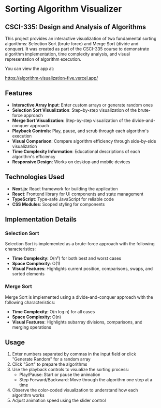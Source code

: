 # Sorting Algorithm Visualizer


## CSCI-335: Design and Analysis of Algorithms

This project provides an interactive visualization of two fundamental sorting algorithms: Selection Sort (brute force) and Merge Sort (divide and conquer). It was created as part of the CSCI-335 course to demonstrate algorithm implementation, time complexity analysis, and visual representation of algorithm execution.

You can view the app at:


https://algorithm-visualization-five.vercel.app/

## Features

- **Interactive Array Input**: Enter custom arrays or generate random ones
- **Selection Sort Visualization**: Step-by-step visualization of the brute-force approach
- **Merge Sort Visualization**: Step-by-step visualization of the divide-and-conquer approach
- **Playback Controls**: Play, pause, and scrub through each algorithm's execution
- **Visual Comparison**: Compare algorithm efficiency through side-by-side visualization
- **Time Complexity Information**: Educational descriptions of each algorithm's efficiency
- **Responsive Design**: Works on desktop and mobile devices

## Technologies Used

- **Next.js**: React framework for building the application
- **React**: Frontend library for UI components and state management
- **TypeScript**: Type-safe JavaScript for reliable code
- **CSS Modules**: Scoped styling for components

## Implementation Details

### Selection Sort

Selection Sort is implemented as a brute-force approach with the following characteristics:
- **Time Complexity**: O(n²) for both best and worst cases
- **Space Complexity**: O(1)
- **Visual Features**: Highlights current position, comparisons, swaps, and sorted elements

### Merge Sort

Merge Sort is implemented using a divide-and-conquer approach with the following characteristics:
- **Time Complexity**: O(n log n) for all cases
- **Space Complexity**: O(n)
- **Visual Features**: Highlights subarray divisions, comparisons, and merging operations

## Usage

1. Enter numbers separated by commas in the input field or click "Generate Random" for a random array
2. Click "Sort" to prepare the algorithms
3. Use the playback controls to visualize the sorting process:
   - Play/Pause: Start or pause the animation
   - Step Forward/Backward: Move through the algorithm one step at a time
4. Observe the color-coded visualization to understand how each algorithm works
5. Adjust animation speed using the slider control